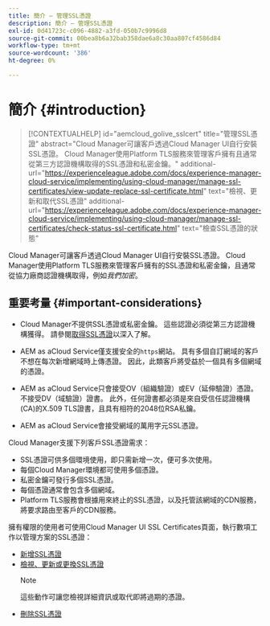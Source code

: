 ```yaml
---
title: 簡介 — 管理SSL憑證
description: 簡介 — 管理SSL憑證
exl-id: 0d41723c-c096-4882-a3fd-050b7c9996d8
source-git-commit: 00bea8b6a32bab358dae6a8c30aa807cf4586d84
workflow-type: tm+mt
source-wordcount: '386'
ht-degree: 0%

---
```


# 簡介 {#introduction}

>[!CONTEXTUALHELP]
>id="aemcloud_golive_sslcert"
>title="管理SSL憑證"
>abstract="Cloud Manager可讓客戶透過Cloud Manager UI自行安裝SSL憑證。 Cloud Manager使用Platform TLS服務來管理客戶擁有且通常從第三方認證機構取得的SSL憑證和私密金鑰。"
>additional-url="https://experienceleague.adobe.com/docs/experience-manager-cloud-service/implementing/using-cloud-manager/manage-ssl-certificates/view-update-replace-ssl-certificate.html" text="檢視、更新和取代SSL憑證"
>additional-url="https://experienceleague.adobe.com/docs/experience-manager-cloud-service/implementing/using-cloud-manager/manage-ssl-certificates/check-status-ssl-certificate.html" text="檢查SSL憑證的狀態"


Cloud Manager可讓客戶透過Cloud Manager UI自行安裝SSL憑證。 Cloud Manager使用Platform TLS服務來管理客戶擁有的SSL憑證和私密金鑰，且通常從協力廠商認證機構取得，例如&#x200B;*我們加密*。

## 重要考量 {#important-considerations}

* Cloud Manager不提供SSL憑證或私密金鑰。 這些認證必須從第三方認證機構獲得。 請參閱[取得SSL憑證](/help/implementing/cloud-manager/managing-ssl-certifications/get-ssl-certificate.md)以深入了解。

* AEM as aCloud Service僅支援安全的`https`網站。 具有多個自訂網域的客戶不想在每次新增網域時上傳憑證。 因此，此類客戶將受益於一個具有多個網域的憑證。

* AEM as aCloud Service只會接受OV（組織驗證）或EV（延伸驗證）憑證。 不接受DV（域驗證）證書。 此外，任何證書都必須是來自受信任認證機構(CA)的X.509 TLS證書，且具有相符的2048位RSA私鑰。

* AEM as aCloud Service會接受網域的萬用字元SSL憑證。

Cloud Manager支援下列客戶SSL憑證需求：

* SSL憑證可供多個環境使用，即只需新增一次，便可多次使用。
* 每個Cloud Manager環境都可使用多個憑證。
* 私密金鑰可發行多個SSL憑證。
* 每個憑證通常會包含多個網域。
* Platform TLS服務會根據用來終止的SSL憑證，以及托管該網域的CDN服務，將要求路由至客戶的CDN服務。

擁有權限的使用者可使用Cloud Manager UI SSL Certificates頁面，執行數項工作以管理方案的SSL憑證：

* [新增SSL憑證](/help/implementing/cloud-manager/managing-ssl-certifications/add-ssl-certificate.md)
* [檢視、更新或更換SSL憑證](/help/implementing/cloud-manager/managing-ssl-certifications/view-update-replace-ssl-certificate.md)
   >[!NOTE]
   >這些動作可讓您檢視詳細資訊或取代即將過期的憑證。
* [刪除SSL憑證](/help/implementing/cloud-manager/managing-ssl-certifications/delete-ssl-certificate.md)
